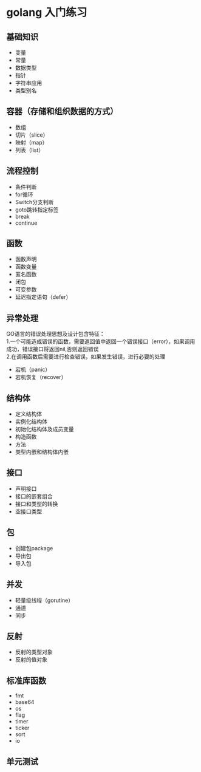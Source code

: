 # golang 入门练习
## 基础知识
- 变量
- 常量
- 数据类型
- 指针
- 字符串应用
- 类型别名

## 容器（存储和组织数据的方式）
- 数组
- 切片（slice）
- 映射（map）
- 列表（list）

## 流程控制
- 条件判断
- for循环
- Switch分支判断
- goto跳转指定标签
- break
- continue

## 函数
- 函数声明
- 函数变量
- 匿名函数
- 闭包
- 可变参数
- 延迟指定语句（defer）

## 异常处理
GO语言的错误处理思想及设计包含特征：   
1.一个可能造成错误的函数，需要返回值中返回一个错误接口（error），如果调用成功，错误接口将返回nil,否则返回错误  
2.在调用函数后需要进行检查错误，如果发生错误，进行必要的处理
- 宕机（panic）
- 宕机恢复（recover）

## 结构体
- 定义结构体
- 实例化结构体
- 初始化结构体及成员变量
- 构造函数
- 方法
- 类型内嵌和结构体内嵌

## 接口
- 声明接口
- 接口的嵌套组合
- 接口和类型的转换
- 空接口类型

## 包
- 创建包package
- 导出包
- 导入包

## 并发
- 轻量级线程（gorutine）
- 通道
- 同步

## 反射
- 反射的类型对象
- 反射的值对象

## 标准库函数
- fmt
- base64
- os
- flag
- timer
- ticker
- sort
- io


## 单元测试
